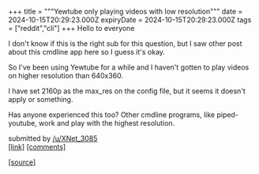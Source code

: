 +++
title = """Yewtube only playing videos with low resolution"""
date = 2024-10-15T20:29:23.000Z
expiryDate = 2024-10-15T20:29:23.000Z
tags = ["reddit","cli"]
+++
Hello to everyone

I don't know if this is the right sub for this question, but I saw other post about this cmdline app here so I guess it's okay.

So I've been using Yewtube for a while and I haven't gotten to play videos on higher resolution than 640x360.

I have set 2160p as the max\_res on the config file, but it seems it doesn't apply or something.

Has anyone experienced this too? Other cmdline programs, like piped-youtube, work and play with the highest resolution.

submitted by [/u/XNet\_3085](https://www.reddit.com/user/XNet_3085)  
[\[link\]](https://www.reddit.com/r/commandline/comments/1g4hkal/yewtube_only_playing_videos_with_low_resolution/) [\[comments\]](https://www.reddit.com/r/commandline/comments/1g4hkal/yewtube_only_playing_videos_with_low_resolution/)

[[source]](https://www.reddit.com/r/commandline/comments/1g4hkal/yewtube_only_playing_videos_with_low_resolution/)
